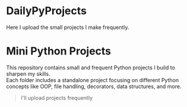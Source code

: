 # DailyPyProjects
Here I upload the small projects I make frequently.

# Mini Python Projects

This repository contains small and frequent Python projects I build to sharpen my skills.  
Each folder includes a standalone project focusing on different Python concepts like OOP, 
file handling, decorators, data structures, and more.

> I'll upload projects frequently
